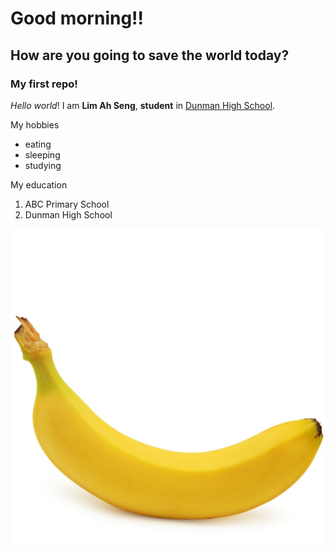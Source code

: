 # Good morning!!
## How are you going to save the world today?
### My first repo!

_Hello_ *world*! I am **Lim Ah Seng**, __student__ in [Dunman High School](https://www.dhs.sg).

My hobbies
* eating
* sleeping
* studying

My education
1. ABC Primary School
2. Dunman High School

![My favorite fruit](banana.jpg)
